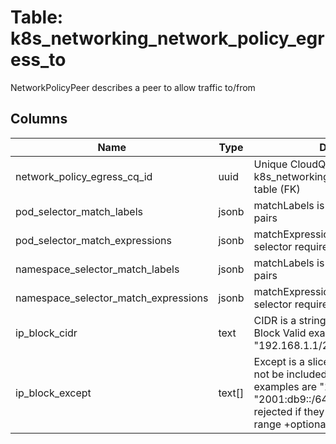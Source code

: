
# Table: k8s_networking_network_policy_egress_to
NetworkPolicyPeer describes a peer to allow traffic to/from
## Columns
| Name        | Type           | Description  |
| ------------- | ------------- | -----  |
|network_policy_egress_cq_id|uuid|Unique CloudQuery ID of k8s_networking_network_policy_egress table (FK)|
|pod_selector_match_labels|jsonb|matchLabels is a map of {key,value} pairs|
|pod_selector_match_expressions|jsonb|matchExpressions is a list of label selector requirements|
|namespace_selector_match_labels|jsonb|matchLabels is a map of {key,value} pairs|
|namespace_selector_match_expressions|jsonb|matchExpressions is a list of label selector requirements|
|ip_block_cidr|text|CIDR is a string representing the IP Block Valid examples are "192.168.1.1/24" or "2001:db9::/64"|
|ip_block_except|text[]|Except is a slice of CIDRs that should not be included within an IP Block Valid examples are "192.168.1.1/24" or "2001:db9::/64" Except values will be rejected if they are outside the CIDR range +optional|
